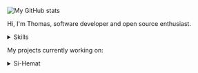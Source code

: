 

![My GitHub stats](https://github-readme-stats.vercel.app/api?username=thomrib)

Hi, I'm Thomas, software developer and open source enthusiast.

<details>
  <summary>Skills</summary>

- JavaScript
- PHP (Native, Laravel)
- VB.NET             
- Python
</details>

My projects currently working on:
<details>
<summary>Si-Hemat</summary>
  
- [Si-Hemat](https://github.com/thomrib/Si-Hemat) - to track income and expenses for personal audit needs
</details>
